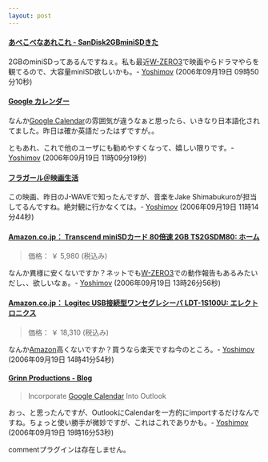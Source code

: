 ```yaml
---
layout: post
---
```

<h4><a href="http://d.hatena.ne.jp/rinoq/20060917/1158459729">あべこべなあれこれ - SanDisk2GBminiSDきた</a></h4>
<p>2GBのminiSDってあるんですねぇ。私も最近<a href="/?page=SHARP+WS003SH" class="wikipage">W-ZERO3</a>で映画やらドラマやらを観てるので、大容量miniSD欲しいかも。- <a href="/?page=Yoshimov" class="wikipage">Yoshimov</a> (2006年09月19日 09時50分10秒)</p>
<h4><a href="https://www.google.com/calendar/render">Google カレンダー</a></h4>
<p>なんか<a href="http://calendar.google.com">Google Calendar</a>の雰囲気が違うなぁと思ったら、いきなり日本語化されてました。昨日は確か英語だったはずですが。。</p>
<p>ともあれ、これで他のユーザにも勧めやすくなって、嬉しい限りです。- <a href="/?page=Yoshimov" class="wikipage">Yoshimov</a> (2006年09月19日 11時09分19秒)</p>
<h4><a href="http://www.eigaseikatu.com/title/16048/">フラガール＠映画生活</a></h4>
<p>この映画、昨日のJ-WAVEで知ったんですが、音楽をJake Shimabukuroが担当してるんですね。絶対観に行かなくては。- <a href="/?page=Yoshimov" class="wikipage">Yoshimov</a> (2006年09月19日 11時14分44秒)</p>
<h4><a href="http://www.amazon.co.jp/gp/product/B000G1Q7AK">Amazon.co.jp： Transcend miniSDカード 80倍速 2GB TS2GSDM80: ホーム</a></h4>
<blockquote><p>価格： 	￥ 5,980 (税込み)</p>
</blockquote>
<p>なんか異様に安くないですか？ネットでも<a href="/?page=SHARP+WS003SH" class="wikipage">W-ZERO3</a>での動作報告もあるみたいだし、、欲しいなぁ。- <a href="/?page=Yoshimov" class="wikipage">Yoshimov</a> (2006年09月19日 13時26分56秒)</p>
<h4><a href="http://www.amazon.co.jp/gp/product/B000IKUN9K">Amazon.co.jp： Logitec USB接続型ワンセグレシーバ LDT-1S100U: エレクトロニクス</a></h4>
<blockquote><p>価格： 	￥ 18,310 (税込み)</p>
</blockquote>
<p>なんか<a href="http://www.amazon.co.jp/">Amazon</a>高くないですか？買うなら楽天ですね今のところ。- <a href="/?page=Yoshimov" class="wikipage">Yoshimov</a> (2006年09月19日 14時41分54秒)</p>
<h4><a href="http://www.grinn.net/blog/dev/2006/04/incorporate-google-calendar-into.html">Grinn Productions - Blog</a></h4>
<blockquote><p>Incorporate <a href="http://calendar.google.com">Google Calendar</a> Into Outlook</p>
</blockquote>
<p>おっ、と思ったんですが、OutlookにCalendarを一方的にimportするだけなんですね。ちょっと使い勝手が微妙ですが、これはこれでありかも。- <a href="/?page=Yoshimov" class="wikipage">Yoshimov</a> (2006年09月19日 19時16分53秒)</p>
<p><span class="error">commentプラグインは存在しません。</span> </p>
